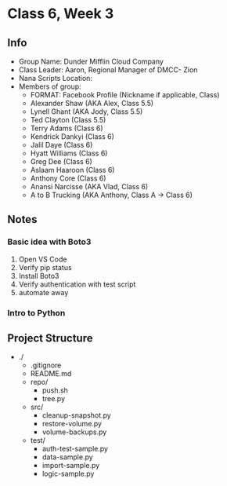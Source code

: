 # Class 6, Week 3 

## Info

- Group Name: Dunder Mifflin Cloud Company
- Class Leader: Aaron, Regional Manager of DMCC- Zion
- Nana Scripts Location: 
- Members of group: 
    - FORMAT: Facebook Profile (Nickname if applicable, Class)
    - Alexander Shaw (AKA Alex, Class 5.5)
    - Lynell Ghant (AKA Jody, Class 5.5)
    - Ted Clayton (Class 5.5)
    - Terry Adams (Class 6)
    - Kendrick Dankyi (Class 6)
    - Jalil Daye (Class 6)
    - Hyatt Williams (Class 6)
    - Greg Dee (Class 6)
    - Aslaam Haaroon (Class 6)
    - Anthony Core (Class 6)
    - Anansi Narcisse (AKA Vlad, Class 6)
    - A to B Trucking (AKA Anthony, Class A -> Class 6)




## Notes

### Basic idea with Boto3

1) Open VS Code
2) Verify pip status
3) Install Boto3 
4) Verify authentication with test script
5) automate away

### Intro to Python




## Project Structure

- ./
    - .gitignore
    - README.md
    - repo/
        - push.sh
        - tree.py
    - src/
        - cleanup-snapshot.py
        - restore-volume.py
        - volume-backups.py
    - test/
        - auth-test-sample.py
        - data-sample.py
        - import-sample.py
        - logic-sample.py